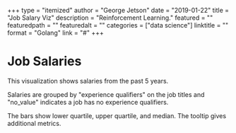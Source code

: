 +++
type = "itemized"
author = "George Jetson"
date = "2019-01-22"
title = "Job Salary Viz"
description = "Reinforcement Learning."
featured = ""
featuredpath = ""
featuredalt = ""
categories = ["data science"]
linktitle = ""
format = "Golang"
link = "#"
+++


<div>
  <link type="text/css" href="../../css/salary_style.css" rel="stylesheet" />
  <h1>Job Salaries</h1>
  <p>This visualization shows salaries from the past 5 years.</p>
  <p>Salaries are grouped by "experience qualifiers" on the job titles and "no_value" indicates a job has no experience qualifiers.</p>
  <p>The bars show lower quartile, upper quartile, and median. The tooltip gives additional metrics.</p>
  <div id="jobDropdown"></div>
  <div id="stateDropdown"></div>
  <div id="graph"></div>
  <script src="https://d3js.org/d3.v4.min.js"></script>
  <script src="../../js/salary_chart.js"></script>
</div>
